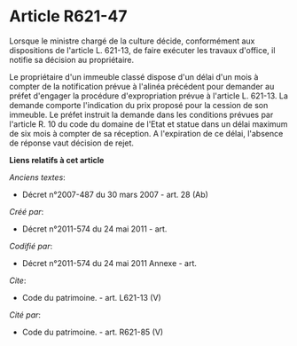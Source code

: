 # Article R621-47

Lorsque le ministre chargé de la culture décide, conformément aux dispositions de l'article L. 621-13, de faire exécuter les
travaux d'office, il notifie sa décision au propriétaire.

Le propriétaire d'un immeuble classé dispose d'un délai d'un mois à compter de la notification prévue à l'alinéa précédent
pour demander au préfet d'engager la procédure d'expropriation prévue à l'article L. 621-13. La demande comporte l'indication
du prix proposé pour la cession de son immeuble. Le préfet instruit la demande dans les conditions prévues par l'article R.
10 du code du domaine de l'Etat et statue dans un délai maximum de six mois à compter de sa réception. A l'expiration de ce
délai, l'absence de réponse vaut décision de rejet.

**Liens relatifs à cet article**

_Anciens textes_:

  - Décret n°2007-487 du 30 mars 2007 - art. 28 (Ab)

_Créé par_:

  - Décret n°2011-574 du 24 mai 2011  - art.

_Codifié par_:

  - Décret n°2011-574 du 24 mai 2011 Annexe - art.

_Cite_:

  - Code du patrimoine. - art. L621-13 (V)

_Cité par_:

  - Code du patrimoine. - art. R621-85 (V)
